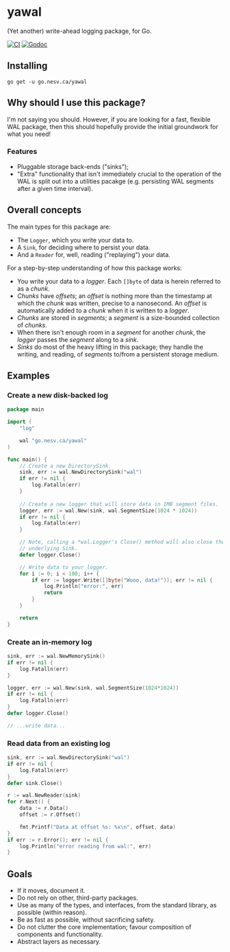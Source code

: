 # yawal

(Yet another) write-ahead logging package, for Go.

[![CI](https://github.com/nesv/yawal/actions/workflows/go.yml/badge.svg)](https://github.com/nesv/yawal/actions/workflows/go.yml)
[![Godoc](https://img.shields.io/badge/godoc-reference-blue.svg?&longCache=true&style=for-the-badge)](https://pkg.go.dev/go.nesv.ca/yawal)

## Installing

```
go get -u go.nesv.ca/yawal
```

## Why should I use this package?

I'm not saying you should. However, if you are looking for a fast, flexible
WAL package, then this should hopefully provide the initial groundwork for
what you need!

### Features

- Pluggable storage back-ends ("sinks");
- "Extra" functionality that isn't immediately crucial to the operation of
  the WAL is split out into a utilities pacakge (e.g. persisting WAL segments
  after a given time interval).

## Overall concepts

The main types for this package are:

- The `Logger`, which you write your data to.
- A `Sink`, for deciding where to persist your data.
- And a `Reader` for, well, reading ("replaying") your data.

For a step-by-step understanding of how this package works:

- You write your data to a _logger_. Each `[]byte` of data is herein referred
  to as a _chunk_.
- _Chunks_ have _offsets_; an _offset_ is nothing more than the timestamp at
  which the _chunk_ was written, precise to a nanosecond. An _offset_ is
  automatically added to a _chunk_ when it is written to a _logger_.
- _Chunks_ are stored in _segments_; a _segment_ is a size-bounded collection
  of _chunks_.
- When there isn't enough room in a _segment_ for another _chunk_, the _logger_
  passes the _segment_ along to a _sink_.
- _Sinks_ do most of the heavy lifting in this package; they handle the
  writing, and reading, of _segments_ to/from a persistent storage medium.

## Examples

### Create a new disk-backed log

```go
package main

import (
	"log"

	wal "go.nesv.ca/yawal"
)

func main() {
	// Create a new DirectorySink.
	sink, err := wal.NewDirectorySink("wal")
	if err != nil {
		log.Fatalln(err)
	}
	
	// Create a new logger that will store data in 1MB segment files.
	logger, err := wal.New(sink, wal.SegmentSize(1024 * 1024))
	if err != nil {
		log.Fatalln(err)
	}

	// Note, calling a *wal.Logger's Close() method will also close the
	// underlying Sink.
	defer logger.Close()

	// Write data to your logger.
	for i := 0; i < 100; i++ {
		if err := logger.Write([]byte("Wooo, data!")); err != nil {
			log.Println("error:", err)
			return
		}
	}

	return
}
```

### Create an in-memory log

```go
sink, err := wal.NewMemorySink()
if err != nil {
	log.Fatalln(err)
}

logger, err := wal.New(sink, wal.SegmentSize(1024*1024))
if err != nil {
	log.Fatalln(err)
}
defer logger.Close()

// ...write data...
```

### Read data from an existing log

```go
sink, err := wal.NewDirectorySink("wal")
if err != nil {
	log.Fatalln(err)
}
defer sink.Close()

r := wal.NewReader(sink)
for r.Next() {
	data := r.Data()
	offset := r.Offset()

	fmt.Printf("Data at offset %s: %x\n", offset, data)
}
if err := r.Error(); err != nil {
	log.Println("error reading from wal:", err)
}
```

## Goals

- If it moves, document it.
- Do not rely on other, third-party packages.
- Use as many of the types, and interfaces, from the standard library, as
  possible (within reason).
- Be as fast as possible, without sacrificing safety.
- Do not clutter the core implementation; favour composition of components and
  functionality.
- Abstract layers as necessary.

